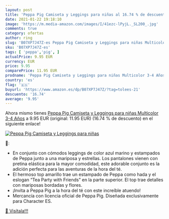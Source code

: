 ```yaml
---
layout: post
title: 'Peppa Pig Camiseta y Leggings para niñas al 16.74 % de descuento'
date: 2021-01-22 19:18:10
image: 'https://m.media-amazon.com/images/I/41ezc-lPyjL._SL200_.jpg'
comments: true
category: ofertas
author: ring
slug: 'B07XP7J47Z-es Peppa Pig Camiseta y Leggings para niñas Multicolor 3-4 Años'
sku: 'B07XP7J47Z-es'
tags: [ 'peppa','pig', ]
actualPrice: 9.95 EUR
currency: EUR
price: 9.95
comparePrice: 11.95 EUR
prodname: 'Peppa Pig Camiseta y Leggings para niñas Multicolor 3-4 Años'
country: 'es'
flag: '🇪🇸'
buyurl: 'https://www.amazon.es/dp/B07XP7J47Z/?tag=tolees-21'
descuento: '16.74'
average: '9.95'
---
```


Ahora mismo tienes [Peppa Pig Camiseta y Leggings para niñas Multicolor 3-4 Años](https://www.amazon.es/dp/B07XP7J47Z/?tag=tolees-21) a 9.95 EUR (original: 11.95 EUR) (16.74 %  de descuento) en el siguiente enlace!

[![Peppa Pig Camiseta y Leggings para niñas](https://m.media-amazon.com/images/I/41ezc-lPyjL._SL200_.jpg)](https://www.amazon.es/dp/B07XP7J47Z/?tag=tolees-21)

🔎:

- En conjunto con cómodos leggings de color azul marino y estampados de Peppa junto a una mariposa y estrellas. Los pantalones vienen con pretina elástica para la mayor comodidad, este adorable conjunto es la adición perfecta para las aventuras de la hora del té.
- El hermoso top amarillo trae un estampado de Peppa como hada y el eslogan “Tea Party with Friends” en la parte superior. El top trae detalles con mariposas bordadas y flores.
- ¡Invita a Peppa Pig a la hora del té con este increíble atuendo!
- Mercancía con licencia oficial de Peppa Pig. Diseñada exclusivamente para Character ES.

[🛒 Visítala!!!](https://www.amazon.es/dp/B07XP7J47Z/?tag=tolees-21)

